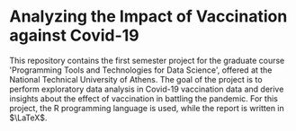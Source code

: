 # Analyzing the Impact of Vaccination against Covid-19

This repository contains the first semester project for the graduate course 'Programming Tools and Technologies for Data Science', offered at the National Technical University of Athens. The goal of the project is to perform exploratory data analysis in Covid-19 vaccination data and derive insights about the effect of vaccination in battling the pandemic. For this project, the R programming language is used, while the report is written in $\LaTeX$.

